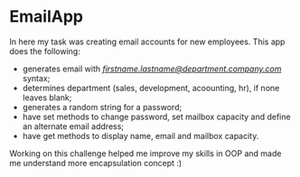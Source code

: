 # EmailApp
In here my task was creating email accounts for new employees. This app does the following:

- generates email with <i>firstname.lastname@department.company.com</i> syntax;
- determines department (sales, development, acoounting, hr), if none leaves blank;
- generates a random string for a password;
- have set methods to change password, set mailbox capacity and define an alternate email address;
- have get methods to display name, email and mailbox capacity.

Working on this challenge helped me improve my skills in OOP and made me understand more encapsulation concept :) 
